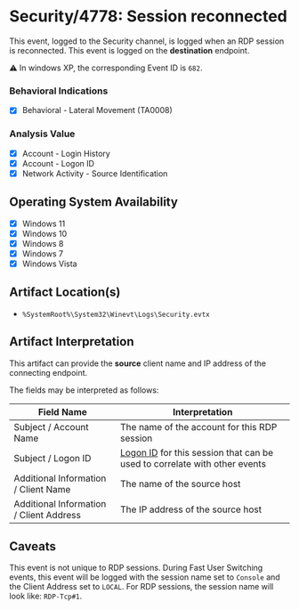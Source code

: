 # Security/4778: Session reconnected
This event, logged to the Security channel, is logged when an RDP session is reconnected. This event is logged on the **destination** endpoint. 

⚠️ In windows XP, the corresponding Event ID is `682`.

### Behavioral Indications
 - [x] Behavioral - Lateral Movement (TA0008)

### Analysis Value
 - [x] Account - Login History
 - [x] Account - Logon ID
 - [x] Network Activity - Source Identification

## Operating System Availability
 - [x] Windows 11
 - [x] Windows 10
 - [x] Windows 8
 - [x] Windows 7
 - [x] Windows Vista

## Artifact Location(s)
- `%SystemRoot%\System32\Winevt\Logs\Security.evtx`

## Artifact Interpretation
This artifact can provide the **source** client name and IP address of the connecting endpoint. 

The fields may be interpreted as follows:

| Field Name | Interpretation |
| - | - |
| Subject / Account Name | The name of the account for this RDP session |
| Subject / Logon ID | [Logon ID](/README.md/#account---logon-id) for this session that can be used to correlate with other events |
| Additional Information / Client Name | The name of the source host |
| Additional Information / Client Address | The IP address of the source host |

## Caveats
This event is not unique to RDP sessions. During Fast User Switching events, this event will be logged with the session name set to `Console` and the Client Address set to `LOCAL`. For RDP sessions, the session name will look like: `RDP-Tcp#1`.
